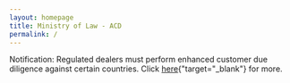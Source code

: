 ```yaml
---
layout: homepage
title: Ministry of Law - ACD
permalink: /
---
```

<!-- Type your notification here - the notification bar will not appear if this is empty. For other changes, refer to _data/homepage.yml to edit the homepage -->
Notification: Regulated dealers must perform enhanced customer due diligence against certain countries. Click [here](/news/notices/guidelines-issued-on-28-august-2019/){"target="_blank"} for more.
